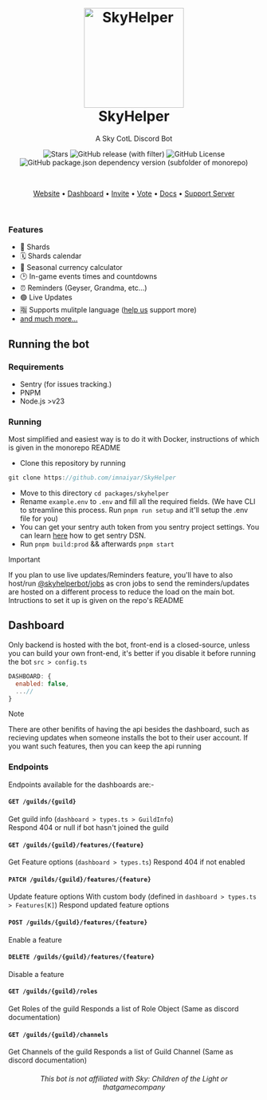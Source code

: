 <h1 align="center">
  <br>
  <a href="https://github.com/imnaiyar/SkyHelper"><img src="https://skyhelper.xyz/assets/img/boticon.png" height="200" alt="SkyHelper"></a>
  <br>
  SkyHelper
  <br>
</h1>

<p align="center">A Sky CotL Discord Bot</p>
<p align="center"><img src="https://img.shields.io/badge/TypeScript-007ACC?style=for-the-badge&logo=typescript&logoColor=white" alt=""/> <br />
 <img src="https://img.shields.io/github/stars/imnaiyar/SkyHelper" alt="Stars"/> <img alt="GitHub release (with filter)" src="https://img.shields.io/github/v/release/imnaiyar/SkyHelper"> <img alt="GitHub License" src="https://img.shields.io/github/license/imnaiyar/SkyHelper">
 <img alt="GitHub package.json dependency version (subfolder of monorepo)" src="https://img.shields.io/github/package-json/dependency-version/imnaiyar/SkyHelper/discord.js?filename=packages/skyhelper/package.json">
 </p>
<br>

<p align="center">
  <a href="https://skyhelper.xyz">Website</a>
  •
  <a href="https://dash.skyhelper.xyz">Dashboard</a>
  •
  <a href="https://skyhelper.xyz/invite">Invite</a>
  •
  <a href="https://skyhelper.xyz/vote">Vote</a>
  •
  <a href="https://docs.skyhelper.xyz">Docs</a>
  •
  <a href="https://discord.com/invite/2rjCRKZsBb">Support Server</a>
</p>

<br>

### Features

- 🌋 Shards
- 🗓 Shards calendar
- 🧮 Seasonal currency calculator
- 🕑 In-game events times and countdowns
- ⏰️ Reminders (Geyser, Grandma, etc...)
- 🟢 Live Updates
- 🈯️ Supports mulitple language ([help us](https://docs.skyhelper.xyz/pages/translating) support more)
- [and much more...](https://docs.skyhelper.xyz/commands)

## Running the bot

### Requirements

- Sentry (for issues tracking.)
- PNPM
- Node.js >v23

### Running

Most simplified and easiest way is to do it with Docker, instructions of which is given in the monorepo README

- Clone this repository by running

```js
git clone https://github.com/imnaiyar/SkyHelper
```

- Move to this directory `cd packages/skyhelper`
- Rename `example.env` to `.env` and fill all the required fields. (We have CLI to streamline this process. Run `pnpm run setup` and it'll setup the .env file for you)
- You can get your sentry auth token from you sentry project settings. You can learn [here](https://docs.sentry.io/concepts/key-terms/dsn-explainer/) how to get sentry DSN.
- Run `pnpm build:prod` && afterwards `pnpm start`

> [!IMPORTANT]
> If you plan to use live updates/Reminders feature, you'll have to also host/run [@skyhelperbot/jobs](../jobs/) as cron jobs to send the reminders/updates are hosted on a different process to reduce the load on the main bot. Intructions to set it up is given on the repo's README

## Dashboard

Only backend is hosted with the bot, front-end is a closed-source, unless you can build your own front-end, it's better if you disable it before running the bot
`src > config.ts`

```js
DASHBOARD: {
  enabled: false,
  ...//
}
```

> [!NOTE]
> There are other benifits of having the api besides the dashboard, such as recieving updates when someone installs the bot to their user account. If you want such features, then you can keep the api running

### Endpoints

Endpoints available for the dashboards are:-

#### `GET /guilds/{guild}`

Get guild info (`dashboard > types.ts > GuildInfo`)  
Respond 404 or null if bot hasn't joined the guild

#### `GET /guilds/{guild}/features/{feature}`

Get Feature options (`dashboard > types.ts`)
Respond 404 if not enabled

#### `PATCH /guilds/{guild}/features/{feature}`

Update feature options
With custom body (defined in `dashboard > types.ts > Features[K]`)
Respond updated feature options

#### `POST /guilds/{guild}/features/{feature}`

Enable a feature

#### `DELETE /guilds/{guild}/features/{feature}`

Disable a feature

#### `GET /guilds/{guild}/roles`

Get Roles of the guild
Responds a list of Role Object (Same as discord documentation)

#### `GET /guilds/{guild}/channels`

Get Channels of the guild
Responds a list of Guild Channel (Same as discord documentation)

<h6 align="center">This bot is not affiliated with Sky: Children of the Light or thatgamecompany<h6>
